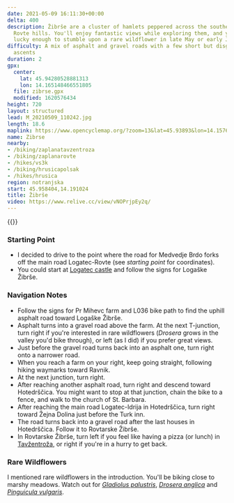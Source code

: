 ```yaml
---
date: 2021-05-09 16:11:30+00:00
delta: 400
description: Žibrše are a cluster of hamlets peppered across the southern edge of
  Rovte hills. You'll enjoy fantastic views while exploring them, and you might be
  lucky enough to stumble upon a rare wildflower in late May or early June.
difficulty: A mix of asphalt and gravel roads with a few short but disgustingly steep
  ascents
duration: 2
gpx:
  center:
    lat: 45.94280528881313
    lon: 14.165148466551805
  file: zibrse.gpx
  modified: 1620576434
height: 720
layout: structured
lead: M_20210509_110242.jpg
length: 18.6
maplink: https://www.opencyclemap.org/?zoom=13&lat=45.93893&lon=14.15764&layers=B0000
name: Zibrse
nearby:
- /biking/zaplanatavzentroza
- /biking/zaplanarovte
- /hikes/vs3k
- /biking/hrusicapolsak
- /hikes/hrusica
region: notranjska
start: 45.958404,14.191024
title: Žibrše
video: https://www.relive.cc/view/vNOPrjpEy2q/
---
```

{{<hike-details description="yes">}}

### Starting Point

* I decided to drive to the point where the road for Medvedje Brdo forks off the main road Logatec-Rovte (see *starting point* for coordinates).
* You could start at [Logatec castle](https://sl.wikipedia.org/wiki/Slika:Logatec_Castle.jpg) and follow the signs for Logaške Žibrše.

### Navigation Notes

* Follow the signs for Pr Mihevc farm and L036 bike path to find the uphill asphalt road toward Logaške Žibrše.
* Asphalt turns into a gravel road above the farm. At the next T-junction, turn right if you're interested in rare wildflowers (*Drosera* grows in the valley you'd bike through), or left (as I did) if you prefer great views.
* Just before the gravel road turns back into an asphalt one, turn right onto a narrower road.
* When you reach a farm on your right, keep going straight, following hiking waymarks toward Ravnik.
* At the next junction, turn right.
* After reaching another asphalt road, turn right and descend toward Hotedrščica. You might want to stop at that junction, chain the bike to a fence, and walk to the church of St. Barbara.
* After reaching the main road Logatec-Idrija in Hotedrščica, turn right toward Žejna Dolina just before the Turk inn.
* The road turns back into a gravel road after the last houses in Hotedrščica. Follow it to Rovtarske Žibrše.
* In Rovtarske Žibrše, turn left if you feel like having a pizza (or lunch) in [Tavžentroža](zaplanatavzentroza), or right if you're in a hurry to get back.

### Rare Wildflowers

I mentioned rare wildflowers in the introduction. You'll be biking close to marshy meadows. Watch out for *[Gladiolus palustris](../../flowers/gladioluspalustris/)*, *[Drosera anglica](../../flowers/droseraanglica/)* and *‌[Pinguicula vulgaris](../../flowers/pinguiculavulgaris/)*.
